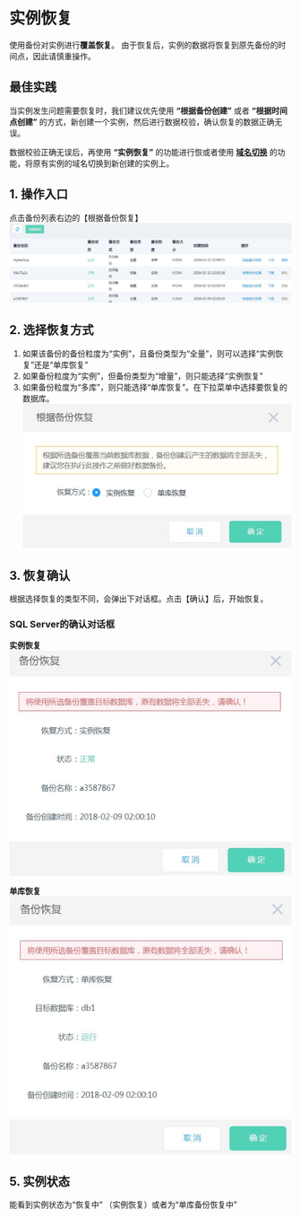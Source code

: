 # 实例恢复
使用备份对实例进行**覆盖恢复**。 由于恢复后，实例的数据将恢复到原先备份的时间点，因此请慎重操作。

## 最佳实践
当实例发生问题需要恢复时，我们建议优先使用 **“根据备份创建”** 或者 **“根据时间点创建”** 的方式，新创建一个实例，然后进行数据校验，确认恢复的数据正确无误。 

数据校验正确无误后，再使用 **“实例恢复”** 的功能进行恢或者使用 [**域名切换**](../../Instance/Exchanged-DNS.md) 的功能，将原有实例的域名切换到新创建的实例上。

## 1. 操作入口
点击备份列表右边的【根据备份恢复】
![实例恢复1](../../../../../../image/RDS/Restore-Instance-1.png)

## 2. 选择恢复方式
1. 如果该备份的备份粒度为“实例”，且备份类型为“全量”，则可以选择“实例恢复”还是“单库恢复”
2. 如果备份粒度为“实例”，但备份类型为“增量”，则只能选择“实例恢复”
3. 如果备份粒度为“多库”，则只能选择“单库恢复”。在下拉菜单中选择要恢复的数据库。
![实例恢复2](../../../../../../image/RDS/Restore-Instance-2.png)

## 3. 恢复确认
根据选择恢复的类型不同，会弹出下对话框。点击【确认】后，开始恢复。
### SQL Server的确认对话框
**实例恢复**<br>
![实例恢复5](../../../../../../image/RDS/Restore-Instance-5.png)

**单库恢复**<br>
![实例恢复6](../../../../../../image/RDS/Restore-Instance-6.png)

## 5. 实例状态
能看到实例状态为“恢复中” （实例恢复）或者为“单库备份恢复中”

